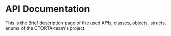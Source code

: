 # API Documentation
This is the Brief description page of the used APIs, classes, objects, structs, enums of the CTORTA-team's project.

